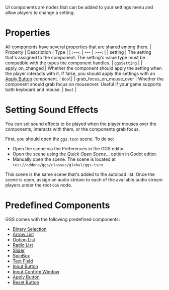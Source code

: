 UI components are nodes that can be added to your settings menu and allow players to change a setting.

# Properties
All components have several properties that are shared among them.
| Property | Description | Type |
| :---: | --- | :---: |
| setting | The setting that's assigned to the component. The setting's value type must be compatible with the types the component handles. | `ggsSetting` |
| apply_on_changed | Whether the component should apply the setting when the player interacts with it. If false, you should apply the settings with an [Apply Button](apply_button.md) component. | `Bool`|
| grab_focus_on_mouse_over | Whether the component should grab focus on mouseover. Useful if your game supports both keyboard and mouse. | `Bool` |

# Setting Sound Effects
You can set sound effects to be played when the player mouses over the components, interacts with them, or the components grab focus.

First, you should open the `ggs.tscn` scene. To do so:
* Open the scene via the Preferences in the GGS editor.
* Open the scene using the *Quick Open Scene...* option in Godot editor.
* Manually open the scene. The scene is located at `res://addons/ggs/classes/global/ggs.tscn`

This scene is the same scene that's added to the autoload list. Once the scene is open, assign an audio stream to each of the available audio stream players under the root `GGS` node.

# Predefined Components
GGS comes with the following predefined components:
* [Binary Selection](binary_selection.md)
* [Arrow List](arrow_list.md)
* [Option List](option_list.md)
* [Radio List](radio_list.md)
* [Slider](slider.md)
* [SpinBox](spinbox.md)
* [Text Field](text_field.md)
* [Input Button](input_button.md)
* [Input Confirm Window](input_confirm_window.md)
* [Apply Button](apply_button.md)
* [Reset Button](reset_button.md)
